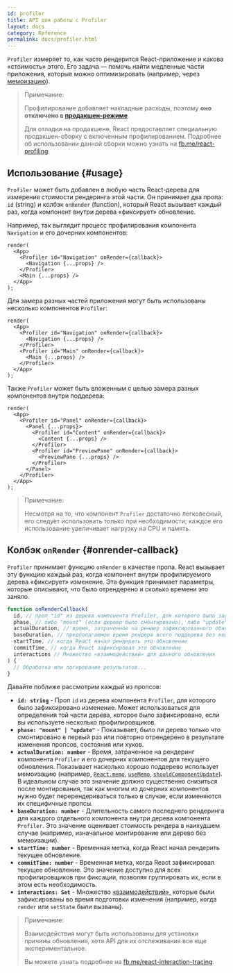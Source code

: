 ```yaml
---
id: profiler
title: API для работы с Profiler
layout: docs
category: Reference
permalink: docs/profiler.html
---
```


`Profiler` измеряет то, как часто рендерится React-приложение и какова «стоимость» этого.
Его задача — помочь найти медленные части приложения, которые можно оптимизировать (например, через [мемоизацию](/docs/hooks-faq.html#how-to-memoize-calculations)).

> Примечание:
>
> Профилирование добавляет накладные расходы, поэтому **оно отключено в [продакшен-режиме](/docs/optimizing-performance.html#use-the-production-build)**.
> 
> Для отладки на продакшене, React предоставляет специальную продакшен-сборку с включенным профилированием.
> Подробнее об использовании данной сборки можно узнать на [fb.me/react-profiling](https://fb.me/react-profiling).

## Использование {#usage}

`Profiler` может быть добавлен в любую часть React-дерева для измерения стоимости рендеринга этой части.
Он принимает два пропа: `id` (string) и колбэк `onRender` (function), который React вызывает каждый раз, когда компонент внутри дерева «фиксирует» обновление. 

Например, так выглядит процесс профилирования компонента `Navigation` и его дочерних компонентов:

```js{3}
render(
  <App>
    <Profiler id="Navigation" onRender={callback}>
      <Navigation {...props} />
    </Profiler>
    <Main {...props} />
  </App>
);
```

Для замера разных частей приложения могут быть использованы несколько компонентов `Profiler`:
```js{3,6}
render(
  <App>
    <Profiler id="Navigation" onRender={callback}>
      <Navigation {...props} />
    </Profiler>
    <Profiler id="Main" onRender={callback}>
      <Main {...props} />
    </Profiler>
  </App>
);
```

Также `Profiler` может быть вложенным с целью замера разных компонентов внутри поддерева:
```js{3,5,8}
render(
  <App>
    <Profiler id="Panel" onRender={callback}>
      <Panel {...props}>
        <Profiler id="Content" onRender={callback}>
          <Content {...props} />
        </Profiler>
        <Profiler id="PreviewPane" onRender={callback}>
          <PreviewPane {...props} />
        </Profiler>
      </Panel>
    </Profiler>
  </App>
);
```

> Примечание:
>
> Несмотря на то, что компонент `Profiler` достаточно легковесный, его следует использовать только при необходимости; каждое его использование увеличивает нагрузку на CPU и память. 

## Колбэк `onRender` {#onrender-callback}

`Profiler` принимает функцию `onRender` в качестве пропа.
React вызывает эту функцию каждый раз, когда компонент внутри профилируемого дерева «фиксирует» изменение.
Эта функция принимает параметры, которые описывают, что было отрендерено и сколько времени это заняло.

```js
function onRenderCallback(
  id, // проп "id" из дерева компонента Profiler, для которого было зафиксировано изменение
  phase, // либо "mount" (если дерево было смонтировано), либо "update" (если дерево было повторно отрендерено)
  actualDuration, // время, затраченное на рендер зафиксированного обновления
  baseDuration, // предполагаемое время рендера всего поддерева без кеширования
  startTime, // когда React начал рендерить это обновление
  commitTime, // когда React зафиксировал это обновление
  interactions // Множество «взаимодействий» для данного обновления 
) {
  // Обработка или логирование результатов...
}
```

Давайте поближе рассмотрим каждый из пропсов:

* **`id: string`** - 
Проп `id` из дерева компонента `Profiler`, для которого было зафиксировано изменение.
Может использоваться для определения той части дерева, которое было зафиксировано, если вы используете несколько профилировщиков.
* **`phase: "mount" | "update"`** -
Показывает, было ли дерево только что смонтировано в первый раз или повторно отрендерено в результате изменения пропсов, состояния или хуков.
* **`actualDuration: number`** -
Время, затраченное на рендеринг компонента `Profiler` и его дочерних компонентов для текущего обновления.
Показывает насколько хорошо поддерево использует мемоизацию (например, [`React.memo`](/docs/react-api.html#reactmemo), [`useMemo`](/docs/hooks-reference.html#usememo), [`shouldComponentUpdate`](/docs/hooks-faq.html#how-do-i-implement-shouldcomponentupdate)).
В идеальном случае это значение должно существенно снизиться после монтирования, так как многим из дочерних компонентов нужно будет перерендериваться только в случае, если изменяются их специфичные пропсы.
* **`baseDuration: number`** -
Длительность самого последнего рендеринга для каждого отдельного компонента внутри дерева компонента `Profiler`.
Это значение оценивает стоимость рендера в наихудшем случае (например, изначальное монтирование или дерево без мемоизации).
* **`startTime: number`** -
Временная метка, когда React начал рендерить текущее обновление.
* **`commitTime: number`** -
Временная метка, когда React зафиксировал текущее обновление.
Это значение доступно для всех профилировщиков при фиксации, позволяя группировать их, если в этом есть необходимость.
* **`interactions: Set`** -
Множество [«взаимодействий»](https://fb.me/react-interaction-tracing), которые были зафиксированы во время подготовки изменения (например, когда `render` или `setState` были вызваны).

> Примечание:
>
> Взаимодействия могут быть использованы для установки причины обновления, хотя API для их отслеживания все еще экспериментальное.
>
> Вы можете узнать подробнее на [fb.me/react-interaction-tracing](https://fb.me/react-interaction-tracing).
